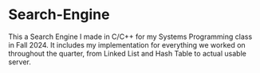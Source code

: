# Search-Engine
This a Search Engine I made in C/C++ for my Systems Programming class in Fall 2024. It includes my implementation for everything we worked on throughout the quarter, from Linked List and Hash Table to actual usable server.
